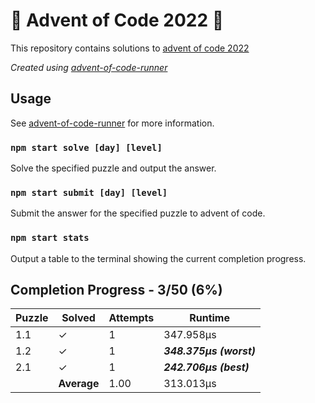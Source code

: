 # :santa: Advent of Code 2022 :christmas_tree:

This repository contains solutions to [advent of code 2022](https://adventofcode.com/2022) 

_Created using [advent-of-code-runner](https://github.com/beakerandjake/advent-of-code-runner)_

## Usage
See [advent-of-code-runner](https://github.com/beakerandjake/advent-of-code-runner) for more information.

### `npm start solve [day] [level]`
Solve the specified puzzle and output the answer.

### `npm start submit [day] [level]`
Submit the answer for the specified puzzle to advent of code.

### `npm start stats`
Output a table to the terminal showing the current completion progress.

<!--Please do not delete the following comments, they are required to save your stats to this file.-->
<!--START_AUTOGENERATED_COMPLETION_PROGRESS_SECTION-->
## Completion Progress - 3/50 (6%)

| Puzzle | Solved | Attempts | Runtime |
| --- | --- | --- | --- |
| 1.1 | ✓ | 1 | 347.958μs |
| 1.2 | ✓ | 1 | ***348.375μs (worst)*** |
| 2.1 | ✓ | 1 | ***242.706μs (best)*** |
|  | **Average** | 1.00 | 313.013μs |
<!--END_AUTOGENERATED_COMPLETION_PROGRESS_SECTION-->